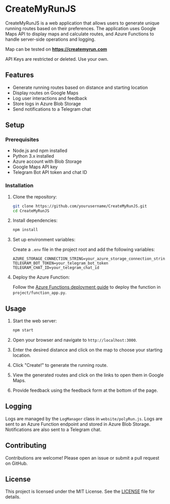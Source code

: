 # CreateMyRunJS

CreateMyRunJS is a web application that allows users to generate unique running routes based on their preferences. The application uses Google Maps API to display maps and calculate routes, and Azure Functions to handle server-side operations and logging.

Map can be tested on **https://createmyrun.com**

API Keys are restricted or deleted. Use your own.

## Features

- Generate running routes based on distance and starting location
- Display routes on Google Maps
- Log user interactions and feedback
- Store logs in Azure Blob Storage
- Send notifications to a Telegram chat

## Setup

### Prerequisites

- Node.js and npm installed
- Python 3.x installed
- Azure account with Blob Storage
- Google Maps API key
- Telegram Bot API token and chat ID

### Installation

1. Clone the repository:

   ```sh
   git clone https://github.com/yourusername/CreateMyRunJS.git
   cd CreateMyRunJS
   ```

2. Install dependencies:

   ```sh
   npm install
   ```

3. Set up environment variables:

   Create a `.env` file in the project root and add the following variables:

   ```env
   AZURE_STORAGE_CONNECTION_STRING=your_azure_storage_connection_string
   TELEGRAM_BOT_TOKEN=your_telegram_bot_token
   TELEGRAM_CHAT_ID=your_telegram_chat_id
   ```

4. Deploy the Azure Function:

   Follow the [Azure Functions deployment guide](https://docs.microsoft.com/en-us/azure/azure-functions/functions-develop-vs-code) to deploy the function in `project/function_app.py`.

## Usage

1. Start the web server:

   ```sh
   npm start
   ```

2. Open your browser and navigate to `http://localhost:3000`.

3. Enter the desired distance and click on the map to choose your starting location.

4. Click "Create!" to generate the running route.

5. View the generated routes and click on the links to open them in Google Maps.

6. Provide feedback using the feedback form at the bottom of the page.

## Logging

Logs are managed by the `LogManager` class in `website/polyRun.js`. Logs are sent to an Azure Function endpoint and stored in Azure Blob Storage. Notifications are also sent to a Telegram chat.

## Contributing

Contributions are welcome! Please open an issue or submit a pull request on GitHub.

## License

This project is licensed under the MIT License. See the [LICENSE](LICENSE) file for details.
